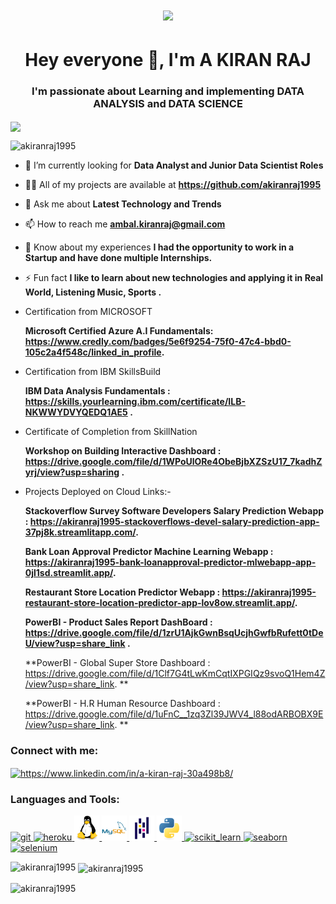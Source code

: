 <h1 align="center">
 <img src="https://www.hays.co.uk/documents/14947236/18198294/Image_Tech_Job_Data_Analyst_Science_LandingPage.jpg/6baea6c5-943e-d31d-1e17-67c5e54c8bc8?t=1617916807268"/>
</h1>

<h1 align="center"> Hey everyone 👋, I'm A KIRAN RAJ</h1>
<h3 align="center"> I'm passionate about Learning and implementing DATA ANALYSIS and DATA SCIENCE</h3>

<img align="center" src="https://stephbrowneblog.files.wordpress.com/2020/10/e58674891220df8a97807e636b99cd6c.gif"/>


<p align="left"> <img src="https://komarev.com/ghpvc/?username=akiranraj1995&label=Profile%20views&color=0e75b6&style=flat" alt="akiranraj1995" /> </p>

- 🌱 I’m currently looking for **Data Analyst and Junior Data Scientist Roles**

- 👨‍💻 All of my projects are available at **https://github.com/akiranraj1995**

- 💬 Ask me about **Latest Technology and Trends**

- 📫 How to reach me **ambal.kiranraj@gmail.com**

- 📄 Know about my experiences **I had the opportunity to work in a Startup and have done multiple Internships.**

- ⚡ Fun fact **I like to learn about new technologies and applying it in Real World, Listening Music, Sports .**

-   Certification from MICROSOFT

     **Microsoft Certified Azure A.I Fundamentals:  https://www.credly.com/badges/5e6f9254-75f0-47c4-bbd0-105c2a4f548c/linked_in_profile.** 
     
-   Certification from IBM SkillsBuild

    **IBM Data Analysis Fundamentals : https://skills.yourlearning.ibm.com/certificate/ILB-NKWWYDVYQEDQ1AE5 .**
    
-   Certificate of Completion from SkillNation
    
    **Workshop on Building Interactive Dashboard : https://drive.google.com/file/d/1WPoUlORe4ObeBjbXZSzU17_7kadhZyrj/view?usp=sharing .**
     
- Projects Deployed on Cloud Links:-

    **Stackoverflow Survey Software Developers Salary Prediction Webapp : https://akiranraj1995-stackoverflows-devel-salary-prediction-app-37pj8k.streamlitapp.com/.**
    
    **Bank Loan Approval Predictor Machine Learning Webapp : https://akiranraj1995-bank-loanapproval-predictor-mlwebapp-app-0jl1sd.streamlit.app/.**
    
    **Restaurant Store Location Predictor Webapp : https://akiranraj1995-restaurant-store-location-predictor-app-lov8ow.streamlit.app/.**
    
    **PowerBI - Product Sales Report DashBoard : https://drive.google.com/file/d/1zrU1AjkGwnBsqUcjhGwfbRufett0tDeU/view?usp=share_link .**
    
    **PowerBI - Global Super Store Dashboard : https://drive.google.com/file/d/1Clf7G4tLwKmCqtIXPGIQz9svoQ1Hem4Z/view?usp=share_link. **
    
    **PowerBI - H.R Human Resource Dashboard : https://drive.google.com/file/d/1uFnC__1zq3Zl39JWV4_l88odARBOBX9E/view?usp=share_link. **


<h3 align="left">Connect with me:</h3>
<p align="left">
<a href="https://www.linkedin.com/in/a-kiran-raj-30a498b8/" target="blank"><img align="center" src="https://raw.githubusercontent.com/rahuldkjain/github-profile-readme-generator/master/src/images/icons/Social/linked-in-alt.svg" alt="https://www.linkedin.com/in/a-kiran-raj-30a498b8/" height="30" width="40" /></a>
</p>

<h3 align="left">Languages and Tools:</h3>
<p align="left"> <a href="https://git-scm.com/" target="_blank" rel="noreferrer"> <img src="https://www.vectorlogo.zone/logos/git-scm/git-scm-icon.svg" alt="git" width="40" height="40"/> </a> <a href="https://heroku.com" target="_blank" rel="noreferrer"> <img src="https://www.vectorlogo.zone/logos/heroku/heroku-icon.svg" alt="heroku" width="40" height="40"/> </a> <a href="https://www.linux.org/" target="_blank" rel="noreferrer"> <img src="https://raw.githubusercontent.com/devicons/devicon/master/icons/linux/linux-original.svg" alt="linux" width="40" height="40"/> </a> <a href="https://www.mysql.com/" target="_blank" rel="noreferrer"> <img src="https://raw.githubusercontent.com/devicons/devicon/master/icons/mysql/mysql-original-wordmark.svg" alt="mysql" width="40" height="40"/> </a> <a href="https://pandas.pydata.org/" target="_blank" rel="noreferrer"> <img src="https://raw.githubusercontent.com/devicons/devicon/2ae2a900d2f041da66e950e4d48052658d850630/icons/pandas/pandas-original.svg" alt="pandas" width="40" height="40"/> </a> <a href="https://www.python.org" target="_blank" rel="noreferrer"> <img src="https://raw.githubusercontent.com/devicons/devicon/master/icons/python/python-original.svg" alt="python" width="40" height="40"/> </a> <a href="https://scikit-learn.org/" target="_blank" rel="noreferrer"> <img src="https://upload.wikimedia.org/wikipedia/commons/0/05/Scikit_learn_logo_small.svg" alt="scikit_learn" width="40" height="40"/> </a> <a href="https://seaborn.pydata.org/" target="_blank" rel="noreferrer"> <img src="https://seaborn.pydata.org/_images/logo-mark-lightbg.svg" alt="seaborn" width="40" height="40"/> </a> <a href="https://www.selenium.dev" target="_blank" rel="noreferrer"> <img src="https://raw.githubusercontent.com/detain/svg-logos/780f25886640cef088af994181646db2f6b1a3f8/svg/selenium-logo.svg" alt="selenium" width="40" height="40"/> </a> </p>

<p><img align="left" src="https://github-readme-stats.vercel.app/api/top-langs?username=akiranraj1995&show_icons=true&locale=en&layout=compact" alt="akiranraj1995" /></p>

<p>&nbsp;<img align="center" src="https://github-readme-stats.vercel.app/api?username=akiranraj1995&show_icons=true&locale=en" alt="akiranraj1995" /></p>

<p><img align="center" src="https://github-readme-streak-stats.herokuapp.com/?user=akiranraj1995&" alt="akiranraj1995" /></p>

